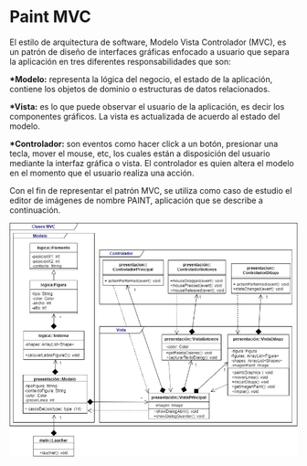 # Paint MVC

El estilo de arquitectura de software, Modelo Vista Controlador (MVC), es un patrón de diseño de interfaces gráficas enfocado a usuario que separa la aplicación en tres diferentes responsabilidades que son:

  <b>*Modelo:</b> representa la lógica del negocio, el estado de la aplicación, contiene los objetos de dominio o estructuras de datos relacionados.  

  <b>*Vista:</b> es lo que puede observar el usuario de la aplicación, es decir los componentes gráficos. La vista es actualizada de acuerdo al estado del modelo.  

  <b>*Controlador:</b> son eventos como hacer click a un botón, presionar una tecla, mover el mouse, etc,  los cuales  están a disposición del usuario mediante la interfaz gráfica o
  vista. El controlador es quien altera el modelo en el momento que el usuario realiza una acción.  

Con el fin de representar el patrón MVC, se utiliza como caso de estudio el editor de imágenes de nombre PAINT, aplicación que se describe a continuación.

![alt text](https://raw.githubusercontent.com/willfs144/Paint/master/MVC2%20.png)

